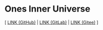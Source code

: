 # Ones Inner Universe

[ [LINK (GitHub)](https://readonly.link/articles/github.com/xieyuheng/inner)
| [LINK (GitLab)](https://readonly.link/articles/gitlab.com/xieyuheng/inner)
| [LINK (Gitee)](https://readonly.link/articles/gitee.com/xyheme/inner) ]
